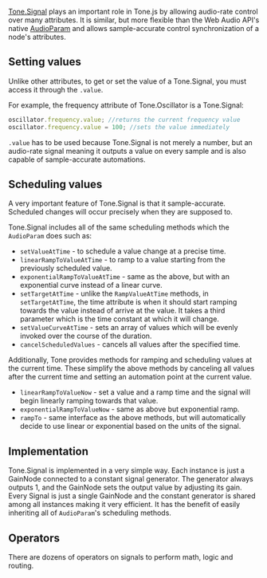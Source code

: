 [Tone.Signal](http://tonejs.org/docs/#Signal) plays an important role in Tone.js by allowing audio-rate control over many attributes. It is similar, but more flexible than the Web Audio API's native [AudioParam](http://webaudio.github.io/web-audio-api/#the-audioparam-interface) and allows sample-accurate control synchronization of a node's attributes.

## Setting values

Unlike other attributes, to get or set the value of a Tone.Signal, you must access it through the `.value`. 

For example, the frequency attribute of Tone.Oscillator is a Tone.Signal:

```javascript
oscillator.frequency.value; //returns the current frequency value
oscillator.frequency.value = 100; //sets the value immediately
```

`.value` has to be used because Tone.Signal is not merely a number, but an audio-rate signal meaning it outputs a value on every sample and is also capable of sample-accurate automations. 

## Scheduling values

A very important feature of Tone.Signal is that it sample-accurate. Scheduled changes will occur precisely when they are supposed to. 

Tone.Signal includes all of the same scheduling methods which the `AudioParam` does such as: 

* `setValueAtTime` - to schedule a value change at a precise time.
* `linearRampToValueAtTime` - to ramp to a value starting from the previously scheduled value. 
* `exponentialRampToValueAtTime` - same as the above, but with an exponential curve instead of a linear curve. 
* `setTargetAtTime` - unlike the `RampValueAtTime` methods, in `setTargetAtTime`, the time attribute is when it should start ramping towards the value instead of arrive at the value. It takes a third parameter which is the time constant at which it will change. 
* `setValueCurveAtTime` - sets an array of values which will be evenly invoked over the course of the duration. 
* `cancelScheduledValues` - cancels all values after the specified time. 

Additionally, Tone provides methods for ramping and scheduling values at the current time. These simplify the above methods by canceling all values after the current time and setting an automation point at the current value. 

* `linearRampToValueNow` - set a value and a ramp time and the signal will begin linearly ramping towards that value. 
* `exponentialRampToValueNow` - same as above but exponential ramp. 
* `rampTo` - same interface as the above methods, but will automatically decide to use linear or exponential based on the units of the signal. 

## Implementation

Tone.Signal is implemented in a very simple way. Each instance is just a GainNode connected to a constant signal generator. The generator always outputs 1, and the GainNode sets the output value by adjusting its gain. Every Signal is just a single GainNode and the constant generator is shared among all instances making it very efficient. It has the benefit of easily inheriting all of `AudioParam`'s scheduling methods. 

## Operators

There are dozens of operators on signals to perform math, logic and routing.  
